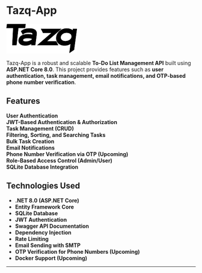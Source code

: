 # Tazq-App

![Project Logo](Tazq-Backend/wwwroot/images/logo.png)

Tazq-App is a robust and scalable **To-Do List Management API** built using **ASP.NET Core 8.0**. This project provides features such as **user authentication, task management, email notifications, and OTP-based phone number verification**.

## Features

**User Authentication**  
**JWT-Based Authentication & Authorization**  
**Task Management (CRUD)**  
**Filtering, Sorting, and Searching Tasks**  
**Bulk Task Creation**  
**Email Notifications**  
**Phone Number Verification via OTP (Upcoming)**  
**Role-Based Access Control (Admin/User)**  
**SQLite Database Integration**  

## Technologies Used

- **.NET 8.0 (ASP.NET Core)**
- **Entity Framework Core**
- **SQLite Database**
- **JWT Authentication**
- **Swagger API Documentation**
- **Dependency Injection**
- **Rate Limiting**
- **Email Sending with SMTP**
- **OTP Verification for Phone Numbers (Upcoming)**
- **Docker Support (Upcoming)**

---
